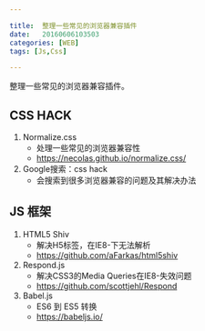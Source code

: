 ```yaml
---

title:  整理一些常见的浏览器兼容插件
date:   20160606103503
categories: [WEB]
tags: [Js,Css]

---
```


整理一些常见的浏览器兼容插件。

## CSS HACK

1. Normalize.css
    * 处理一些常见的浏览器兼容性
    * https://necolas.github.io/normalize.css/
1. Google搜索：css hack
    * 会搜索到很多浏览器兼容的问题及其解决办法

## JS 框架

1. HTML5 Shiv
    * 解决H5标签，在IE8-下无法解析
    * https://github.com/aFarkas/html5shiv
1. Respond.js
    * 解决CSS3的Media Queries在IE8-失效问题
    * https://github.com/scottjehl/Respond
1. Babel.js
    * ES6 到 ES5 转换
    * https://babeljs.io/